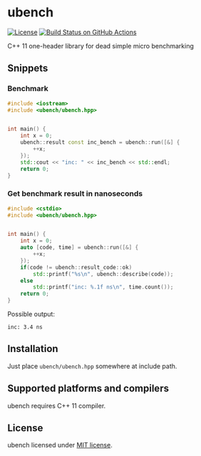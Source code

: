 # ubench

[![License](https://img.shields.io/github/license/ortfero/ubench)](LICENSE)
[![Build Status on GitHub Actions](https://github.com/ortfero/ubench/workflows/windows/badge.svg)](https://github.com/ortfero/ubench/actions)

C++ 11 one-header library for dead simple micro benchmarking


## Snippets


### Benchmark

```cpp
#include <iostream>
#include <ubench/ubench.hpp>


int main() {
	int x = 0;
	ubench::result const inc_bench = ubench::run([&] {
		++x;
	});
	std::cout << "inc: " << inc_bench << std::endl;
	return 0;
}
```


### Get benchmark result in nanoseconds

```cpp
#include <cstdio>
#include <ubench/ubench.hpp>


int main() {
	int x = 0;
	auto [code, time] = ubench::run([&] {
		++x;
	});
	if(code != ubench::result_code::ok)
		std::printf("%s\n", ubench::describe(code));
	else
		std::printf("inc: %.1f ns\n", time.count());
	return 0;
}
```

Possible output:
```
inc: 3.4 ns
```


## Installation

Just place `ubench/ubench.hpp` somewhere at include path.


## Supported platforms and compilers

ubench requires C++ 11 compiler.


## License

ubench licensed under [MIT license](https://opensource.org/licenses/MIT).

